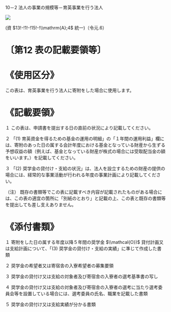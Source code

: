 10－2 法人の事業の規模等－育英事業を行う法人

![](https://www.nta.go.jp/tmp/a84c5fad-b251-4ee4-a023-8ea8e814f54b/images/deee8f2817d3494f3218ccee265fbc81b4a8b6f030af50272bcae09465ac59d6.jpg)

(資 $13!-!1!-!15!-!\\mathrm{A};4$ 統一)（令元.6）

# 〔第12 表の記載要領等〕

# 《使用区分》

この表は、育英事業を行う法人に寄附をした場合に使用します。

# 《記載要領》

１ この表は、申請書を提出する日の直前の状況により記載してください。

２ 「(1) 育英資金を得るための基金の運用の明細」の「１年間の運用利益」欄には、寄附のあった日の属する会計年度における基金となっている財産から生ずる予想収益の額（例えば、基金となっている財産が株式の場合には受取配当金の額をいいます。）を記載してください。

３ 「(2) 奨学金の貸付け・支給の状況」は、法人を設立するための財産の提供の場合には、経常的な事業活動が行われる年度の事業計画により記載してください。

（注） 既存の書類等でこの表に記載すべき内容が記載されたものがある場合には、この表の適宜の箇所に「別紙のとおり」と記載の上、この表と既存の書類等を提出しても差し支えありません。

# 《添付書類》

１ 寄附をした日の属する年度以降５年間の奨学金 $\\mathcal{O})$ 貸付計画又は支給計画について、「(3) 奨学金の貸付け・支給の実績」に準じて作成した書類

２ 奨学金の希望者又は寄宿舎の入寮希望者の募集要領

３ 奨学金の貸付け又は支給の対象者及び寄宿舎の入寮者の選考基準書の写し

４ 奨学金の貸付け又は支給の対象者及び寄宿舎の入寮者の選考に当たり選考委員会等を設置している場合には、選考委員の氏名、職業を記載した書類

５ 奨学金の貸付け又は支給実績が分かる書類